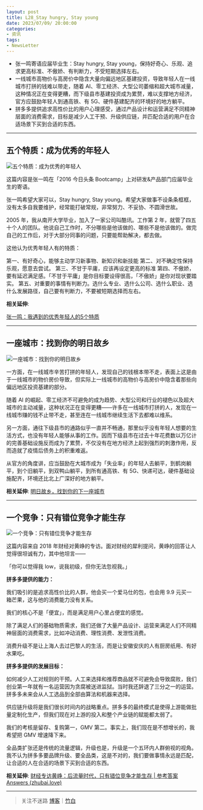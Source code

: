 ```yaml
---
layout: post
title: L28_Stay hungry, Stay young
date: 2023/07/09/ 20:00:00
categories:
- 资讯
tags:
- NewsLetter
---
```


- 张一鸣寄语应届毕业生：Stay hungry, Stay young，保持好奇心、乐观、追求更高标准、不傲娇、有判断力，不受短期选择左右。
- 一线城市高物价与高房价中隐含大量向偏远地区基建投资，导致年轻人在一线城市打拼的钱难以带走，随着 AI、零工经济、大型公司萎缩和超大城市减量，这种情况正在变得更糟，而下级县市基建投资成为累赘，难以支撑地方经济，官方应鼓励年轻人到通高铁、有 5G、硬件基建配齐的环境好的地方躺平。
- 拼多多提供追求高性价比的用户心理感受，通过产品设计和运营满足不同精神层面的消费需求，目标是减少人工干预、升级供应链，并匹配合适的用户在合适场景下买到合适的东西。

---

## 五个特质：成为优秀的年轻人

![五个特质：成为优秀的年轻人](https://pics.naaln.com/image.jpeg-basicBlog)

这篇内容是张一鸣在「2016 今日头条 Bootcamp」上对研发&产品部门应届毕业生的寄语。

张一鸣希望大家可以，Stay hungry, Stay young。希望大家做事不设条条框框，没有太多自我要维护，经常能打破常规，非常努力、不妥协、不圆滑世故。

2005 年，我从南开大学毕业，加入了一家公司叫酷讯。工作第 2 年，就管了四五十个人的团队。他说自己工作时，不分哪些是他该做的、哪些不是他该做的。做完自己的工作后，对于大部分同事的问题，只要能帮助解决，都去做。

这他认为优秀年轻人有的特质：

第一、有好奇心，能够主动学习新事物、新知识和新技能
第二、对不确定性保持乐观，愿意去尝试。
第三、不甘于平庸，应该再设定更高的标准
第四、不傲娇，要有延迟满足感。「不甘于平庸」是你目标要设得很高，「不傲娇」是你对现状要踏实。
第五、对重要的事情有判断力。选什么专业、选什么公司、选什么职业、选什么发展路径，自己要有判断力，不要被短期选择而左右。

**相关延伸**:

[张一鸣：我遇到的优秀年轻人的5个特质](https://ouranswers.zhubai.love/posts/2277727297316724736)

---

## 一座城市：找到你的明日故乡

![一座城市：找到你的明日故乡](https://pics.naaln.com/theodor-lundqvist-WHhbYArwFt8-unsplash-scaled.jpg-basicBlog)

一方面，在一线城市辛苦打拼的年轻人，发现自己的钱根本带不走，表面上这是由于一线城市的物价房价导致，但实际上一线城市的高物价与高房价中隐含着那些向偏远地区投资基建的部分。

随着 AI 的崛起、零工经济不可避免的成为趋势、大型公司和行业的褪色以及超大城市的主动减量，这种状况正在变得更糟——许多在一线城市打拼的人，发现在一线城市赚的钱不止带不走，甚至连在一线城市继续生活下去都难以维系。

另一方面，通往下级县市的通路似乎一直并不畅通，那里似乎没有年轻人想要的生活方式，也没有年轻人能够从事的工作。因而下级县市在过去十年花费数以万亿计的完善基础设施反而成为了累赘，不仅没有在地方经济上起到强烈的刺激作用，反而造就了疫情后债务上的积重难返。

从官方的角度讲，应当鼓励在大城市成为「失业率」的年轻人去躺平，到鹤岗躺平，到个旧躺平，到双鸭山躺平，到所有通高铁、有 5G、快递可达，硬件基础设施配齐，环境还比北上广深好的地方躺平。

**相关延伸**:
[明日故乡，找到你的下一座城市](https://1q43.blog/post/1150)

---

## 一个竞争：只有错位竞争才能生存

![一个竞争：只有错位竞争才能生存](https://pics.naaln.com/blog/2023-07-15-dde773.jpeg-basicBlog)

这篇内容来自 2018 年财经对黄峥的专访。面对财经的犀利提问，黄峥的回答让人觉得很坦诚有力，其中他坦言——

「你可以觉得我 low，说我初级，但你无法忽视我。」

**拼多多提供的能力：**

我们吸引的是追求高性价比的人群，他会买一个爱马仕的包，也会用 9.9 元买一箱芒果，这与他的消费能力没有关系。

我们的核心不是「便宜」，而是满足用户心里占便宜的感觉。

除了满足人们的基础物质需求，我们还做了大量产品设计、运营来满足人们不同精神层面的消费需求，比如冲动消费、理性消费、发泄性消费。

消费升级不是让上海人去过巴黎人的生活，而是让安徽安庆的人有厨房纸用、有好水果吃。

**拼多多提供的发展目标：**

如何减少人工对规则的干预。人工来选择和推荐商品就不可避免会导致腐败，我们创业第一年就有一名运营因为贪腐被送进监狱。当时我还辞退了三分之一的运营。拼多多未来会从人工选品到全部由算法和机器来选择。

供应链升级将是我们很长时间内的战略重点。拼多多的最终模式是使得上游能做批量定制化生产，但我们现在对上游的投入和整个产业链的赋能都太弱了。

我们的考核是留存、复购第一，GMV 第二。事实上，我们现在是不想增长的，我希望把 GMV 增速降下来。

全品类扩张还是传统的流量逻辑，升级也是，升级是一个五环内人群俯视的视角。我不认为拼多多要品牌升级、要全品类，这是不对的，我们要做事情永远是匹配，让合适的人在合适的场景下买到合适的东西。

**相关延伸**:
[财经专访黄峥：后流量时代，只有错位竞争才能生存 | 参考答案Answers (zhubai.love)](https://ouranswers.zhubai.love/posts/2288680011303362560)

---

> 关注不迷路 [博客](https://blog.naaln.com/)｜[竹白](https://space.zhubai.love/)
